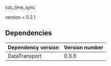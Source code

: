szs_time_sync

version = 0.2.1


## Dependencies
| Dependency version | Version number |
|---|---|
|DataTransport|0.3.0|